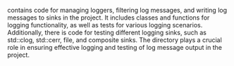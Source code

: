 contains code for managing loggers, filtering log messages, and writing log messages to sinks in the project. It includes classes and functions for logging functionality, as well as tests for various logging scenarios. Additionally, there is code for testing different logging sinks, such as std::clog, std::cerr, file, and composite sinks. The directory plays a crucial role in ensuring effective logging and testing of log message output in the project.